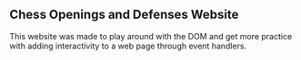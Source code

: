 **Chess Openings and Defenses Website**
----

This website was made to play around with the DOM and get more practice with adding interactivity to a web page through event handlers.
